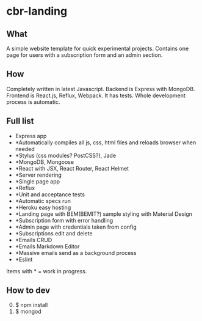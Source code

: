 # cbr-landing

## What
A simple website template for quick experimental projects. Contains one page for users with a subscription form and an admin section.

## How
Completely written in latest Javascript. Backend is Express with MongoDB. Frontend is React.js, Reflux, Webpack. It has tests. Whole development process is automatic.

## Full list
- Express app
- *Automatically compiles all js, css, html files and reloads browser when needed
- *Stylus (css modules? PostCSS?), Jade
- *MongoDB, Mongoose
- *React with JSX, React Router, React Helmet
- *Server rendering
- *Single page app
- *Reflux
- *Unit and acceptance tests
- *Automatic specs run
- *Heroku easy hosting
- *Landing page with BEM(BEMIT?) sample styling with Material Design
- *Subscription form with error handling
- *Admin page with credentials taken from config
- *Subscriptions edit and delete
- *Emails CRUD
- *Emails Markdown Editor
- *Massive emails send as a background process
- *Eslint

Items with * = work in progress.
 
## How to dev
0. $ npm install
1. $ mongod

